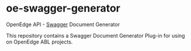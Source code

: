 # oe-swagger-generator
OpenEdge API - [Swagger](https://swagger.io/) Document Generator

This repository contains a Swagger Document Generator Plug-in for using on OpenEdge ABL projects. 
